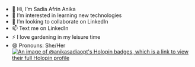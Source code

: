 - 👋 Hi, I’m Sadia Afrin Anika
- 👀 I’m interested in learning new technologies
- 💞️ I’m looking to collaborate on LinkedIn
- 📫 Text me on LinkedIn
- ⚡ I love gardening in my leisure time
- 😄 Pronouns: She/Her
[![An image of @anikasadiaopt's Holopin badges, which is a link to view their full Holopin profile](https://holopin.me/anikasadiaopt)](https://holopin.io/@anikasadiaopt)
<!---
anikasadiaOPT/anikasadiaOPT is a ✨ special ✨ repository because its `README.md` (this file) appears on your GitHub profile.
You can click the Preview link to take a look at your changes.
--->
